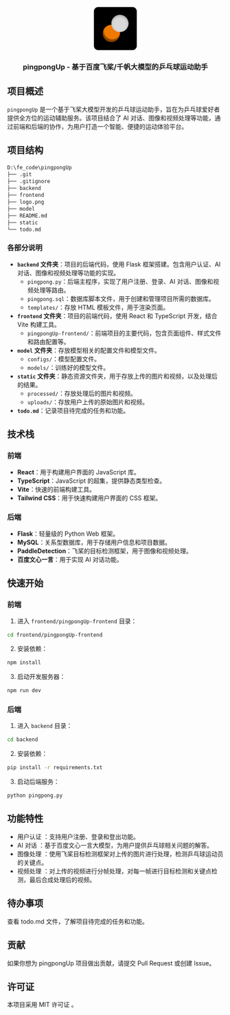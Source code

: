 <div align="center">
  <img src="./logo.png" alt="logo" style="width: 100px; /* 可根据需要调整图标宽度 */">
  <h3>pingpongUp - 基于百度飞桨/千帆大模型的乒乓球运动助手</h3>
</div>

## 项目概述
`pingpongUp` 是一个基于飞桨大模型开发的乒乓球运动助手，旨在为乒乓球爱好者提供全方位的运动辅助服务。该项目结合了 AI 对话、图像和视频处理等功能，通过前端和后端的协作，为用户打造一个智能、便捷的运动体验平台。

## 项目结构
```
D:\fe_code\pingpongUp
├── .git
├── .gitignore
├── backend
├── frontend
├── logo.png
├── model
├── README.md
├── static
└── todo.md
```


### 各部分说明
- **`backend` 文件夹**：项目的后端代码，使用 Flask 框架搭建。包含用户认证、AI 对话、图像和视频处理等功能的实现。
  - `pingpong.py`：后端主程序，实现了用户注册、登录、AI 对话、图像和视频处理等路由。
  - `pingpong.sql`：数据库脚本文件，用于创建和管理项目所需的数据库。
  - `templates/`：存放 HTML 模板文件，用于渲染页面。
- **`frontend` 文件夹**：项目的前端代码，使用 React 和 TypeScript 开发，结合 Vite 构建工具。
  - `pingpongUp-frontend/`：前端项目的主要代码，包含页面组件、样式文件和路由配置等。
- **`model` 文件夹**：存放模型相关的配置文件和模型文件。
  - `configs/`：模型配置文件。
  - `models/`：训练好的模型文件。
- **`static` 文件夹**：静态资源文件夹，用于存放上传的图片和视频，以及处理后的结果。
  - `processed/`：存放处理后的图片和视频。
  - `uploads/`：存放用户上传的原始图片和视频。
- **`todo.md`**：记录项目待完成的任务和功能。

## 技术栈
### 前端
- **React**：用于构建用户界面的 JavaScript 库。
- **TypeScript**：JavaScript 的超集，提供静态类型检查。
- **Vite**：快速的前端构建工具。
- **Tailwind CSS**：用于快速构建用户界面的 CSS 框架。

### 后端
- **Flask**：轻量级的 Python Web 框架。
- **MySQL**：关系型数据库，用于存储用户信息和项目数据。
- **PaddleDetection**：飞桨的目标检测框架，用于图像和视频处理。
- **百度文心一言**：用于实现 AI 对话功能。

## 快速开始
### 前端
1. 进入 `frontend/pingpongUp-frontend` 目录：
```bash
cd frontend/pingpongUp-frontend
```
2. 安装依赖：
```bash
npm install
```

3. 启动开发服务器：
```bash
npm run dev
```
### 后端
1. 进入 `backend` 目录：
```bash
cd backend
```
2. 安装依赖：
```bash
pip install -r requirements.txt
```
3. 启动后端服务：
```bash
python pingpong.py
```

## 功能特性
- 用户认证 ：支持用户注册、登录和登出功能。
- AI 对话 ：基于百度文心一言大模型，为用户提供乒乓球相关问题的解答。
- 图像处理 ：使用飞桨目标检测框架对上传的图片进行处理，检测乒乓球运动员的关键点。
- 视频处理 ：对上传的视频进行分帧处理，对每一帧进行目标检测和关键点检测，最后合成处理后的视频。
## 待办事项
查看 todo.md 文件，了解项目待完成的任务和功能。

## 贡献
如果你想为 pingpongUp 项目做出贡献，请提交 Pull Request 或创建 Issue。

## 许可证
本项目采用 MIT 许可证 。





















